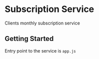 # Subscription Service
Clients monthly subscription service

## Getting Started
Entry point to the service is `app.js`
